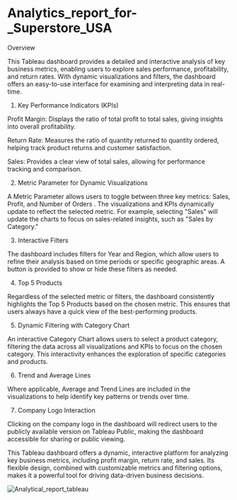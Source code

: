 # Analytics_report_for-_Superstore_USA

Overview


This Tableau dashboard provides a detailed and interactive analysis of key business metrics, enabling users to explore sales performance, profitability, and return rates. With dynamic visualizations and filters, the dashboard offers an easy-to-use interface for examining and interpreting data in real-time.


1. Key Performance Indicators (KPIs)
   
Profit Margin: Displays the ratio of total profit to total sales, giving insights into overall profitability.

Return Rate: Measures the ratio of quantity returned to quantity ordered, helping track product returns and customer satisfaction.

Sales: Provides a clear view of total sales, allowing for performance tracking and comparison.

2. Metric Parameter for Dynamic Visualizations
   
A Metric Parameter allows users to toggle between three key metrics: Sales, Profit, and Number of Orders . The visualizations and KPIs dynamically update to reflect the selected metric. For example, selecting "Sales" will update the charts to focus on sales-related insights, such as "Sales by Category."

3. Interactive Filters
   
The dashboard includes filters for Year and Region, which allow users to refine their analysis based on time periods or specific geographic areas. A button is provided to show or hide these filters as needed.

4. Top 5 Products
   
Regardless of the selected metric or filters, the dashboard consistently highlights the Top 5 Products based on the chosen metric. This ensures that users always have a quick view of the best-performing products.

5. Dynamic Filtering with Category Chart
    
An interactive Category Chart allows users to select a product category, filtering the data across all visualizations and KPIs to focus on the chosen category. This interactivity enhances the exploration of specific categories and products.

6. Trend and Average Lines
    
Where applicable, Average and Trend Lines are included in the visualizations to help identify key patterns or trends over time.

7. Company Logo Interaction
    
Clicking on the company logo in the dashboard will redirect users to the publicly available version on Tableau Public, making the dashboard accessible for sharing or public viewing.


This Tableau dashboard offers a dynamic, interactive platform for analyzing key business metrics, including profit margin, return rate, and sales. Its flexible design, combined with customizable metrics and filtering options, makes it a powerful tool for driving data-driven business decisions.


![Analytical_report_tableau](https://github.com/user-attachments/assets/53dde5b4-9338-42c1-a73a-fa62661e44f7)
